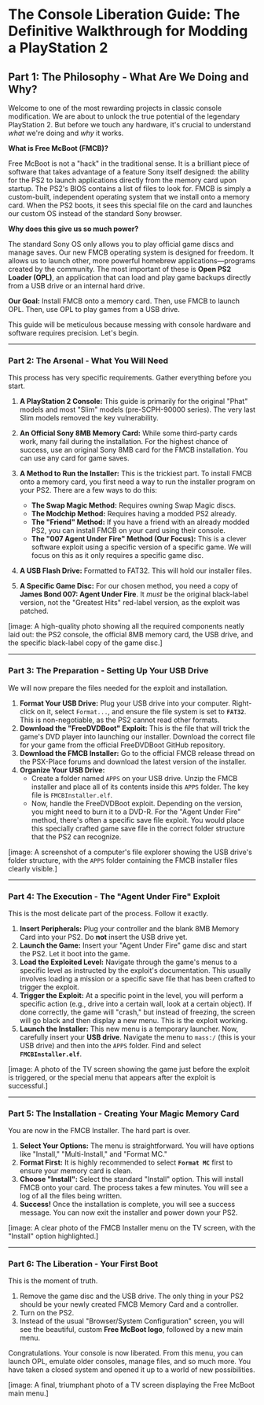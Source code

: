 # The Console Liberation Guide: The Definitive Walkthrough for Modding a PlayStation 2

## Part 1: The Philosophy - What Are We Doing and Why?

Welcome to one of the most rewarding projects in classic console modification. We are about to unlock the true potential of the legendary PlayStation 2. But before we touch any hardware, it's crucial to understand *what* we're doing and *why* it works.

**What is Free McBoot (FMCB)?**

Free McBoot is not a "hack" in the traditional sense. It is a brilliant piece of software that takes advantage of a feature Sony itself designed: the ability for the PS2 to launch applications directly from the memory card upon startup. The PS2's BIOS contains a list of files to look for. FMCB is simply a custom-built, independent operating system that we install onto a memory card. When the PS2 boots, it sees this special file on the card and launches our custom OS instead of the standard Sony browser.

**Why does this give us so much power?**

The standard Sony OS only allows you to play official game discs and manage saves. Our new FMCB operating system is designed for freedom. It allows us to launch other, more powerful homebrew applications—programs created by the community. The most important of these is **Open PS2 Loader (OPL)**, an application that can load and play game backups directly from a USB drive or an internal hard drive.

**Our Goal:** Install FMCB onto a memory card. Then, use FMCB to launch OPL. Then, use OPL to play games from a USB drive.

This guide will be meticulous because messing with console hardware and software requires precision. Let's begin.

---

### **Part 2: The Arsenal - What You Will Need**

This process has very specific requirements. Gather everything before you start.

1.  **A PlayStation 2 Console:** This guide is primarily for the original "Phat" models and most "Slim" models (pre-SCPH-90000 series). The very last Slim models removed the key vulnerability.
2.  **An Official Sony 8MB Memory Card:** While some third-party cards work, many fail during the installation. For the highest chance of success, use an original Sony 8MB card for the FMCB installation. You can use any card for game saves.
3.  **A Method to Run the Installer:** This is the trickiest part. To install FMCB onto a memory card, you first need a way to run the installer program on your PS2. There are a few ways to do this:
    *   **The Swap Magic Method:** Requires owning Swap Magic discs.
    *   **The Modchip Method:** Requires having a modded PS2 already.
    *   **The "Friend" Method:** If you have a friend with an already modded PS2, you can install FMCB on your card using their console.
    *   **The "007 Agent Under Fire" Method (Our Focus):** This is a clever software exploit using a specific version of a specific game. We will focus on this as it only requires a specific game disc.

4.  **A USB Flash Drive:** Formatted to FAT32. This will hold our installer files.
5.  **A Specific Game Disc:** For our chosen method, you need a copy of **James Bond 007: Agent Under Fire**. It *must* be the original black-label version, not the "Greatest Hits" red-label version, as the exploit was patched.

[image: A high-quality photo showing all the required components neatly laid out: the PS2 console, the official 8MB memory card, the USB drive, and the specific black-label copy of the game disc.]

---

### **Part 3: The Preparation - Setting Up Your USB Drive**

We will now prepare the files needed for the exploit and installation.

1.  **Format Your USB Drive:** Plug your USB drive into your computer. Right-click on it, select `Format...`, and ensure the file system is set to **`FAT32`**. This is non-negotiable, as the PS2 cannot read other formats.
2.  **Download the "FreeDVDBoot" Exploit:** This is the file that will trick the game's DVD player into launching our installer. Download the correct file for your game from the official FreeDVDBoot GitHub repository.
3.  **Download the FMCB Installer:** Go to the official FMCB release thread on the PSX-Place forums and download the latest version of the installer.
4.  **Organize Your USB Drive:**
    *   Create a folder named `APPS` on your USB drive. Unzip the FMCB installer and place all of its contents inside this `APPS` folder. The key file is `FMCBInstaller.elf`.
    *   Now, handle the FreeDVDBoot exploit. Depending on the version, you might need to burn it to a DVD-R. For the "Agent Under Fire" method, there's often a specific save file exploit. You would place this specially crafted game save file in the correct folder structure that the PS2 can recognize.

[image: A screenshot of a computer's file explorer showing the USB drive's folder structure, with the `APPS` folder containing the FMCB installer files clearly visible.]

---

### **Part 4: The Execution - The "Agent Under Fire" Exploit**

This is the most delicate part of the process. Follow it exactly.

1.  **Insert Peripherals:** Plug your controller and the blank 8MB Memory Card into your PS2. Do **not** insert the USB drive yet.
2.  **Launch the Game:** Insert your "Agent Under Fire" game disc and start the PS2. Let it boot into the game.
3.  **Load the Exploited Level:** Navigate through the game's menus to a specific level as instructed by the exploit's documentation. This usually involves loading a mission or a specific save file that has been crafted to trigger the exploit.
4.  **Trigger the Exploit:** At a specific point in the level, you will perform a specific action (e.g., drive into a certain wall, look at a certain object). If done correctly, the game will "crash," but instead of freezing, the screen will go black and then display a new menu. This is the exploit working.
5.  **Launch the Installer:** This new menu is a temporary launcher. Now, carefully insert your **USB drive**. Navigate the menu to `mass:/` (this is your USB drive) and then into the `APPS` folder. Find and select **`FMCBInstaller.elf`**.

[image: A photo of the TV screen showing the game just before the exploit is triggered, or the special menu that appears after the exploit is successful.]

---

### **Part 5: The Installation - Creating Your Magic Memory Card**

You are now in the FMCB Installer. The hard part is over.

1.  **Select Your Options:** The menu is straightforward. You will have options like "Install," "Multi-Install," and "Format MC."
2.  **Format First:** It is highly recommended to select **`Format MC`** first to ensure your memory card is clean.
3.  **Choose "Install":** Select the standard "Install" option. This will install FMCB onto your card. The process takes a few minutes. You will see a log of all the files being written.
4.  **Success!** Once the installation is complete, you will see a success message. You can now exit the installer and power down your PS2.

[image: A clear photo of the FMCB Installer menu on the TV screen, with the "Install" option highlighted.]

---

### **Part 6: The Liberation - Your First Boot**

This is the moment of truth.

1.  Remove the game disc and the USB drive. The only thing in your PS2 should be your newly created FMCB Memory Card and a controller.
2.  Turn on the PS2.
3.  Instead of the usual "Browser/System Configuration" screen, you will see the beautiful, custom **Free McBoot logo**, followed by a new main menu.

Congratulations. Your console is now liberated. From this menu, you can launch OPL, emulate older consoles, manage files, and so much more. You have taken a closed system and opened it up to a world of new possibilities.

[image: A final, triumphant photo of a TV screen displaying the Free McBoot main menu.]
